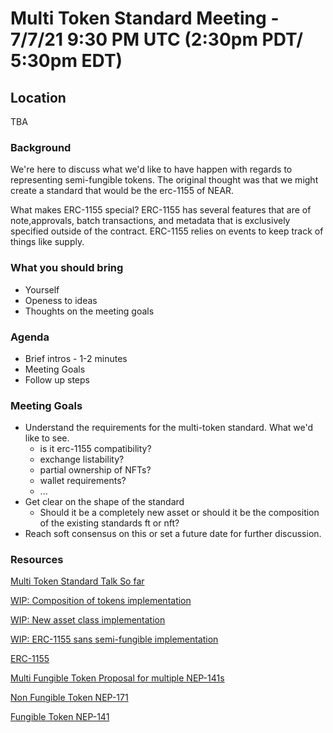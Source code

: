 # Multi Token Standard Meeting - 7/7/21 9:30 PM UTC (2:30pm PDT/ 5:30pm EDT)

## Location 
TBA

### Background
We're here to discuss what we'd like to have happen with regards to representing semi-fungible tokens. The original thought was that we might create a standard that would be the erc-1155 of NEAR.

What makes ERC-1155 special? ERC-1155 has several features that are of note,approvals, batch transactions, and metadata that is exclusively specified outside of the contract. ERC-1155 relies on events to keep track of things like supply.


### What you should bring
- Yourself 
- Openess to ideas 
- Thoughts on the meeting goals 

### Agenda
- Brief intros - 1-2 minutes
- Meeting Goals
- Follow up steps

### Meeting Goals
- Understand the requirements for the multi-token standard. What we'd like to see. 
    - is it erc-1155 compatibility?
    - exchange listability?
    - partial ownership of NFTs?
    - wallet requirements?
    - ...
- Get clear on the shape of the standard
  - Should it be a completely new asset or should it be the composition of the existing standards ft or nft?
- Reach soft consensus on this or set a future date for further discussion. 

### Resources 
[Multi Token Standard Talk So far](https://gov.near.org/t/multi-token-standard-discussion/2917)

[WIP: Composition of tokens implementation ](https://github.com/shipsgold/multi-token-standard-impl/pull/4)

[WIP: New asset class implementation ](https://github.com/shipsgold/multi-token-standard-impl/pull/1)

[WIP: ERC-1155 sans semi-fungible implementation](https://coming-soon)

[ERC-1155](https://github.com/ethereum/EIPs/issues/1155)

[Multi Fungible Token Proposal for multiple NEP-141s](https://github.com/near/NEPs/pull/228)

[Non Fungible Token NEP-171](https://github.com/near/NEPs/discussions/171)

[Fungible Token NEP-141](https://github.com/near/NEPs/discussions/146)
